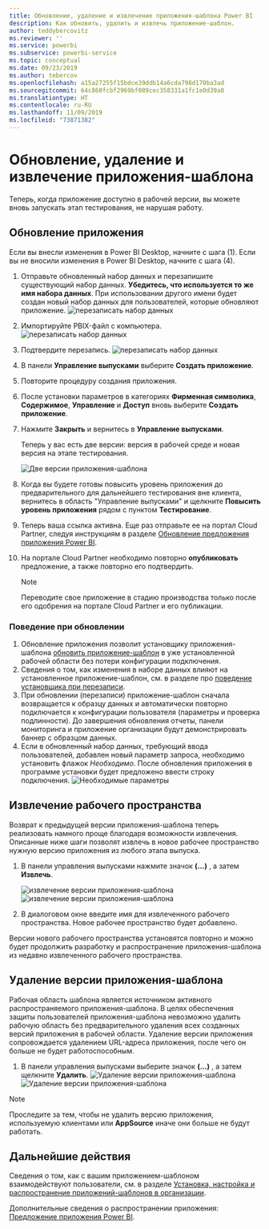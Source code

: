 ```yaml
---
title: Обновление, удаление и извлечение приложения-шаблона Power BI
description: Как обновить, удалить и извлечь приложение-шаблон.
author: teddybercovitz
ms.reviewer: ''
ms.service: powerbi
ms.subservice: powerbi-service
ms.topic: conceptual
ms.date: 09/23/2019
ms.author: tebercov
ms.openlocfilehash: a15a27255f15bdce39ddb14a6cda798d170ba3ad
ms.sourcegitcommit: 64c860fcbf2969bf089cec358331a1fc1e0d39a8
ms.translationtype: HT
ms.contentlocale: ru-RU
ms.lasthandoff: 11/09/2019
ms.locfileid: "73871382"
---
```

# <a name="update-delete-and-extract-template-app"></a>Обновление, удаление и извлечение приложения-шаблона

Теперь, когда приложение доступно в рабочей версии, вы можете вновь запускать этап тестирования, не нарушая работу.
## <a name="update-your-app"></a>Обновление приложения

Если вы внесли изменения в Power BI Desktop, начните с шага (1). Если вы не вносили изменения в Power BI Desktop, начните с шага (4).

1. Отправьте обновленный набор данных и перезапишите существующий набор данных. **Убедитесь, что используется то же имя набора данных**. При использовании другого имени будет создан новый набор данных для пользователей, которые обновляют приложение.
![перезаписать набор данных](media/service-template-apps-update-extract-delete/power-bi-template-app-upload-dataset.png)
1. Импортируйте PBIX-файл с компьютера.
![перезаписать набор данных](media/service-template-apps-update-extract-delete/power-bi-template-app-upload-dataset2.png)
1. Подтвердите перезапись.
![перезаписать набор данных](media/service-template-apps-update-extract-delete/power-bi-template-app-upload-dataset3.png)

1. В панели **Управление выпусками** выберите **Создать приложение**.
1. Повторите процедуру создания приложения.
1. После установки параметров в категориях **Фирменная символика**, **Содержимое**, **Управление** и **Доступ** вновь выберите **Создать приложение**.
1. Нажмите **Закрыть** и вернитесь в **Управление выпусками**.

   Теперь у вас есть две версии: версия в рабочей среде и новая версия на этапе тестирования.

    ![Две версии приложения-шаблона](media/service-template-apps-update-extract-delete/power-bi-template-app-update.png)

5. Когда вы будете готовы повысить уровень приложения до предварительного для дальнейшего тестирования вне клиента, вернитесь в область "Управление выпусками" и щелкните **Повысить уровень приложения** рядом с пунктом **Тестирование**.
6. Теперь ваша ссылка активна. Еще раз отправьте ее на портал Cloud Partner, следуя инструкциям в разделе [Обновление предложения приложения Power BI](https://docs.microsoft.com/azure/marketplace/cloud-partner-portal/power-bi/cpp-update-existing-offer).
7. На портале Cloud Partner необходимо повторно **опубликовать**  предложение, а также повторно его подтвердить.

   >[!NOTE]
   >Переводите свое приложение в стадию производства только после его одобрения на портале Cloud Partner и его публикации.

### <a name="update-behavior"></a>Поведение при обновлении

1. Обновление приложения позволит установщику приложения-шаблона [обновить приложение-шаблон](service-template-apps-install-distribute.md#update-a-template-app) в уже установленной рабочей области без потери конфигурации подключения.
1. Сведения о том, как изменения в наборе данных влияют на установленное приложение-шаблон, см. в разделе про [поведение установщика при перезаписи](service-template-apps-install-distribute.md#overwrite-behavior).
1. При обновлении (перезаписи) приложение-шаблон сначала возвращается к образцу данных и автоматически повторно подключается к конфигурации пользователя (параметры и проверка подлинности). До завершения обновления отчеты, панели мониторинга и приложение организации будут демонстрировать баннер с образцом данных.
1. Если в обновленный набор данных, требующий ввода пользователей, добавлен новый параметр запроса, необходимо установить флажок *Необходимо*. После обновления приложения в программе установки будет предложено ввести строку подключения.
 ![Необходимые параметры](media/service-template-apps-update-extract-delete/power-bi-template-app-upload-dataset4.png)

## <a name="extract-workspace"></a>Извлечение рабочего пространства
Возврат к предыдущей версии приложения-шаблона теперь реализовать намного проще благодаря возможности извлечения. Описанные ниже шаги позволят извлечь в новое рабочее пространство нужную версию приложения из любого этапа выпуска.

1. В панели управления выпусками нажмите значок **(...)** , а затем **Извлечь**.

    ![извлечение версии приложения-шаблона](media/service-template-apps-update-extract-delete/power-bi-template-app-extract.png) ![извлечение версии приложения-шаблона](media/service-template-apps-update-extract-delete/power-bi-template-app-extract-dialog.png)
2. В диалоговом окне введите имя для извлеченного рабочего пространства. Новое рабочее пространство будет добавлено.

Версии нового рабочего пространства установятся повторно и можно будет продолжить разработку и распространение приложения-шаблона из недавно извлеченного рабочего пространства.

## <a name="delete-template-app-version"></a>Удаление версии приложения-шаблона
Рабочая область шаблона является источником активного распространяемого приложения-шаблона. В целях обеспечения защиты пользователей приложения-шаблона невозможно удалить рабочую область без предварительного удаления всех созданных версий приложения в рабочей области.
Удаление версии приложения сопровождается удалением URL-адреса приложения, после чего он больше не будет работоспособным.

1. В панели управления выпусками выберите значок **(...)** , а затем щелкните **Удалить**.
 ![Удаление версии приложения-шаблона](media/service-template-apps-update-extract-delete/power-bi-template-app-delete.png)
 ![Удаление версии приложения-шаблона](media/service-template-apps-update-extract-delete/power-bi-template-app-delete-dialog.png)

>[!NOTE]
>Проследите за тем, чтобы не удалить версию приложения, используемую клиентами или **AppSource** иначе они больше не будут работать.

## <a name="next-steps"></a>Дальнейшие действия

Сведения о том, как с вашим приложением-шаблоном взаимодействуют пользователи, см. в разделе [Установка, настройка и распространение приложений-шаблонов в организации](service-template-apps-install-distribute.md).

Дополнительные сведения о распространении приложения: [Предложение приложения Power BI](https://docs.microsoft.com/azure/marketplace/cloud-partner-portal/power-bi/cpp-power-bi-offer).
